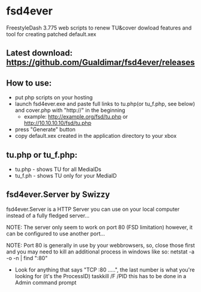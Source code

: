 # fsd4ever
FreestyleDash 3.775 web scripts to renew TU&amp;cover dowload features and tool for creating patched default.xex

Latest download: https://github.com/Gualdimar/fsd4ever/releases
-----
How to use:
-----
- put php scripts on your hosting
- launch fsd4ever.exe and paste full links to tu.php(or tu_f.php, see below) and cover.php with "http://" in the beginning
  - example: http://example.org/fsd/tu.php or http://10.10.10.10/fsd/tu.php
- press "Generate" button
- copy default.xex created in the application directory to your xbox

tu.php or tu_f.php:
-----
  - tu.php - shows TU for all MediaIDs  
  - tu_f.ph - shows TU only for your MediaID  

fsd4ever.Server by Swizzy
-----
fsd4ever.Server is a HTTP Server you can use on your local computer instead of a fully fledged server...

NOTE: The server only seem to work on port 80 (FSD limitation) however, it can be configured to use another port...

NOTE: Port 80 is generally in use by your webbrowsers, so, close those first and you may need to kill an additional process in windows like so:
netstat -a -o -n | find ":80"
- Look for anything that says "TCP :80 .....", the last number is what you're looking for (it's the ProcessID)
taskkill /F /PID 
this has to be done in a Admin command prompt
